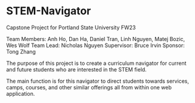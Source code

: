 # STEM-Navigator
Capstone Project for Portland State University FW23

Team Members:  Anh Ho, Dan Ha, Daniel Tran,
               Linh Nguyen, Matej Bozic, Wes Wolf
Team Lead:     Nicholas Nguyen
Supervisor:    Bruce Irvin
Sponsor:       Tong Zhang


The purpose of this project is to create a curriculum navigator for current
and future students who are interested in the STEM field.

The main function is for this navigator to direct students towards services,
camps, courses, and other similar offerings all from within one web application.
